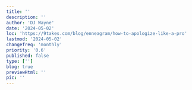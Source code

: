 ```yaml
---
title: ''
description: ''
author: 'DJ Wayne'
date: '2024-05-02'
loc: 'https://9takes.com/blog/enneagram/how-to-apologize-like-a-pro'
lastmod: '2024-05-02'
changefreq: 'monthly'
priority: '0.6'
published: false
type: ['']
blog: true
previewHtml: ''
pic: ''
---
```

